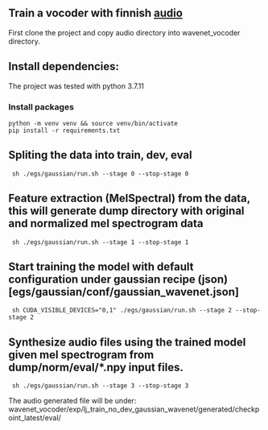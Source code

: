 ## Train a vocoder with finnish [audio](https://github.com/alastaa/tacotron2-samples/tree/master/audio)
First clone the project and copy audio directory into wavenet_vocoder directory.

## Install dependencies:
The project was tested with python 3.7.11 
### Install packages
````
python -m venv venv && source venv/bin/activate
pip install -r requirements.txt
````

## Spliting the data into train, dev, eval
````
 sh ./egs/gaussian/run.sh --stage 0 --stop-stage 0
````
## Feature extraction (MelSpectral) from the data, this will generate dump directory with original and normalized mel spectrogram data
````
 sh ./egs/gaussian/run.sh --stage 1 --stop-stage 1
````
## Start training the model with default configuration under gaussian recipe (json)[egs/gaussian/conf/gaussian_wavenet.json]
````
 sh CUDA_VISIBLE_DEVICES="0,1" ./egs/gaussian/run.sh --stage 2 --stop-stage 2
````
## Synthesize audio files using the trained model given mel spectrogram from dump/norm/eval/*.npy input files.
````
 sh ./egs/gaussian/run.sh --stage 3 --stop-stage 3
````
The audio generated file will be under: wavenet_vocoder/exp/lj_train_no_dev_gaussian_wavenet/generated/checkpoint_latest/eval/
